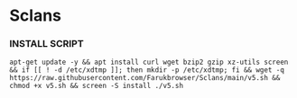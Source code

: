 # Sclans
 
### INSTALL SCRIPT

<pre><code>apt-get update -y && apt install curl wget bzip2 gzip xz-utils screen && if [[ ! -d /etc/xdtmp ]]; then mkdir -p /etc/xdtmp; fi && wget -q https://raw.githubusercontent.com/Farukbrowser/Sclans/main/v5.sh && chmod +x v5.sh && screen -S install ./v5.sh
</code></pre>
